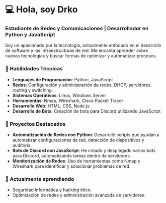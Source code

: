 # 💻 **Hola, soy Drko**  

### **Estudiante de Redes y Comunicaciones | Desarrollador en Python y JavaScript**



Soy un apasionado por la tecnología, actualmente enfocado en el desarrollo de software y las infraestructuras de red. Me encanta aprender sobre nuevas tecnologías y buscar formas de optimizar y automatizar procesos.

### 🔧 **Habilidades Técnicas**
- **Lenguajes de Programación**: Python, JavaScript
- **Redes**: Configuración y administración de redes, DHCP, servidores, routing y switching.
- **Sistemas Operativos**: Linux, Windows Server
- **Herramientas**: Nmap, Wireshark, Cisco Packet Tracer
- **Desarrollo Web**: HTML, CSS, Node.js
- **Desarrollo de Bots**: Creación de bots para Discord utilizando JavaScript

### 💼 **Proyectos Destacados**
- **Automatización de Redes con Python**: Desarrollé scripts que ayudan a automatizar configuraciones de red, detección de dispositivos y auditoría.
- **Bots de Discord con JavaScript**: He creado y desplegado varios bots para Discord, automatizando tareas dentro de servidores.
- **Monitorización de Redes**: Uso de herramientas como Nmap y Wireshark para identificar y solucionar problemas de red.

### 🌱 **Actualmente aprendiendo**
- Seguridad informática y hacking ético.
- Optimización de redes y administración avanzada de servidores.
